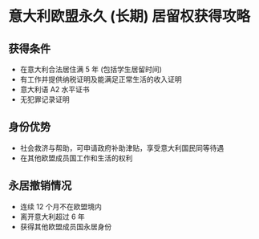 # 意大利欧盟永久 (长期) 居留权获得攻略

## 获得条件

- 在意大利合法居住满 5 年 (包括学生居留时间)
- 有工作并提供纳税证明及能满足正常生活的收入证明
- 意大利语 A2 水平证书
- 无犯罪记录证明

## 身份优势

- 社会救济与帮助，可申请政府补助津贴，享受意大利国民同等待遇
- 在其他欧盟成员国工作和生活的权利

## 永居撤销情况

- 连续 12 个月不在欧盟境内
- 离开意大利超过 6 年
- 获得其他欧盟成员国永居身份
